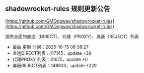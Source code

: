 ## shadowrocket-rules 规则更新公告

[https://github.com/GMOogway/shadowrocket-rules](https://github.com/GMOogway/shadowrocket-rules)

提供全面的直连（DIRECT）、代理（PROXY）、屏蔽（REJECT）列表
- 最后 更新 时间：2025-10-15 06:38:27
- 直连DIRECT列表：117145，update +38
- 代理PROXY 列表：31675，update +0
- 屏蔽REJECT列表：148833，update +229